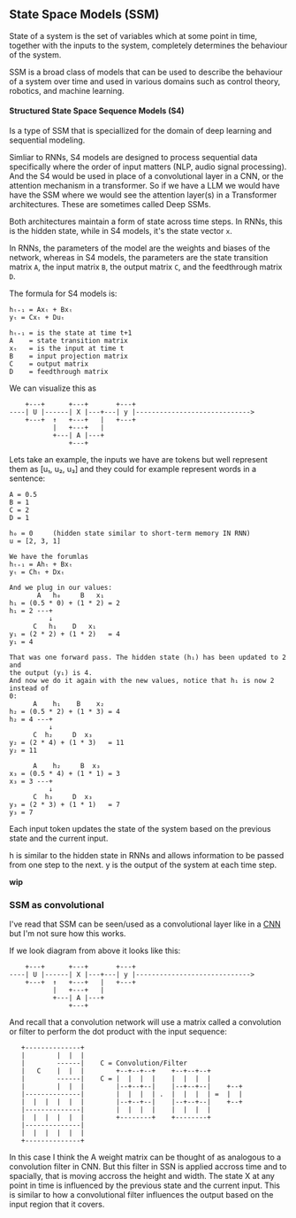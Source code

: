## State Space Models (SSM)
State of a system is the set of variables which at some point in time, together
with the inputs to the system, completely determines the behaviour of the
system.

SSM is a broad class of models that can be used to describe the behaviour of a
system over time and used in various domains such as control theory, robotics,
and machine learning.

#### Structured State Space Sequence Models (S4)
Is a type of SSM that is speciallized for the domain of deep learning and
sequential modeling.

Simliar to RNNs, S4 models are designed to process sequential data specifically
where the order of input matters (NLP, audio signal processing).
And the S4 would be used in place of a convolutional layer in a CNN, or the
attention mechanism in a transformer. So if we have a LLM we would have have
the SSM where we would see the attention layer(s) in a Transformer
architectures. These are sometimes called Deep SSMs.

Both architectures maintain a form of state across time steps. In RNNs, this is
the hidden state, while in S4 models, it's the state vector `x`.

In RNNs, the parameters of the model are the weights and biases of the network,
whereas in S4 models, the parameters are the state transition matrix `A`, the
input matrix `B`, the output matrix `C`, and the feedthrough matrix `D`.

The formula for S4 models is:
```
hₜ₊₁ = Axₜ + Bxₜ
yₜ = Cxₜ + Duₜ

hₜ₊₁ = is the state at time t+1
A    = state transition matrix
xₜ   = is the input at time t
B    = input projection matrix
C    = output matrix
D    = feedthrough matrix
```
We can visualize this as
```
    +---+      +---+       +---+
----| U |------| X |---+---| y |----------------------------->
    +---+  ↑   +---+   |   +---+
           |   +---+   |
           +---| A |---+
               +---+
```

Lets take an example, the inputs we have are tokens but well represent them
as [u₁, u₂, u₃] and they could for example represent words in a sentence:
```
A = 0.5
B = 1
C = 2
D = 1

h₀ = 0     (hidden state similar to short-term memory IN RNN)
u = [2, 3, 1]

We have the forumlas
hₜ₊₁ = Ahₜ + Bxₜ
yₜ = Chₜ + Dxₜ

And we plug in our values:
       A   h₀     B   x₁
h₁ = (0.5 * 0) + (1 * 2) = 2
h₁ = 2 ---+
          ↓
      C   h₁    D   x₁
y₁ = (2 * 2) + (1 * 2)   = 4
y₁ = 4

That was one forward pass. The hidden state (h₁) has been updated to 2 and
the output (y₁) is 4.
And now we do it again with the new values, notice that h₁ is now 2 instead of
0:
      A    h₁    B    x₂
h₂ = (0.5 * 2) + (1 * 3) = 4
h₂ = 4 ---+
          ↓
      C  h₂     D  x₃
y₂ = (2 * 4) + (1 * 3)   = 11
y₂ = 11

      A    h₂     B  x₃
x₃ = (0.5 * 4) + (1 * 1) = 3
x₃ = 3 ---+
          ↓
      C  h₃     D  x₃ 
y₃ = (2 * 3) + (1 * 1)   = 7
y₃ = 7
```
Each input token updates the state of the system based on the previous state
and the current input.

h is similar to the hidden state in RNNs and allows information to be passed
from one step to the next. y is the output of the system at each time step.

__wip__

### SSM as convolutional
I've read that SSM can be seen/used as a convolutional layer like in a
[CNN](./cnn.md) but I'm not sure how this works.

If we look diagram from above it looks like this:
```
    +---+      +---+       +---+
----| U |------| X |---+---| y |----------------------------->
    +---+  ↑   +---+   |   +---+
           |   +---+   |
           +---| A |---+
               +---+
```
And recall that a convolution network will use a matrix called a convolution or
filter to perform the dot product with the input sequence: 
```
   +--------------+
   |        |  |  |
   |        ------|    C = Convolution/Filter
   |   C    |  |  |        +--+--+--+    +--+--+--+
   |        ------|    C = |  |  |  |    |  |  |  |
   |        |  |  |        |--+--+--|    |--+--+--|    +--+
   |--------------|        |  |  |  | .  |  |  |  | =  |  |
   |  |  |  |  |  |        |--+--+--|    |--+--+--|    +--+
   |--------------|        |  |  |  |    |  |  |  |
   |  |  |  |  |  |        +--------+    +--------+
   |--------------|
   |  |  |  |  |  |
   +--------------+
```
In this case I think the A weight matrix can be thought of as analogous to a
convolution filter in CNN. But this filter in SSN is applied accross time and to
spacially, that is moving accross the height and width. The state X at any point
in time is influenced by the previous state and the current input. This is
similar to how a convolutional filter influences the output based on the input
region that it covers.
